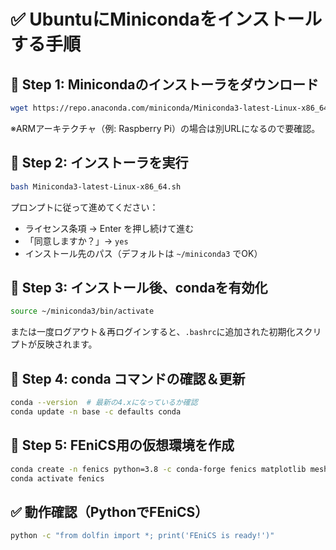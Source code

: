 
# ✅ UbuntuにMinicondaをインストールする手順

## 🔹 Step 1: Minicondaのインストーラをダウンロード

```bash
wget https://repo.anaconda.com/miniconda/Miniconda3-latest-Linux-x86_64.sh
```
※ARMアーキテクチャ（例: Raspberry Pi）の場合は別URLになるので要確認。

## 🔹 Step 2: インストーラを実行

```bash
bash Miniconda3-latest-Linux-x86_64.sh
```
プロンプトに従って進めてください：

- ライセンス条項 → Enter を押し続けて進む
- 「同意しますか？」→ `yes`
- インストール先のパス（デフォルトは `~/miniconda3` でOK）

## 🔹 Step 3: インストール後、condaを有効化

```bash
source ~/miniconda3/bin/activate
```
または一度ログアウト＆再ログインすると、`.bashrc`に追加された初期化スクリプトが反映されます。

## 🔹 Step 4: conda コマンドの確認＆更新

```bash
conda --version  # 最新の4.xになっているか確認
conda update -n base -c defaults conda
```

## 🔹 Step 5: FEniCS用の仮想環境を作成

```bash
conda create -n fenics python=3.8 -c conda-forge fenics matplotlib meshio
conda activate fenics
```

## ✅ 動作確認（PythonでFEniCS）

```bash
python -c "from dolfin import *; print('FEniCS is ready!')"
```
```
